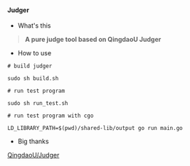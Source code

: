 #### Judger

- What's this

> **A pure judge tool based on QingdaoU Judger**

- How to use

```shell
# build judger

sudo sh build.sh
```

```shell
# run test program

sudo sh run_test.sh
```

```shell
# run test program with cgo

LD_LIBRARY_PATH=$(pwd)/shared-lib/output go run main.go
```

- Big thanks

[QingdaoU/Judger](https://github.com/QingdaoU/Judger)
